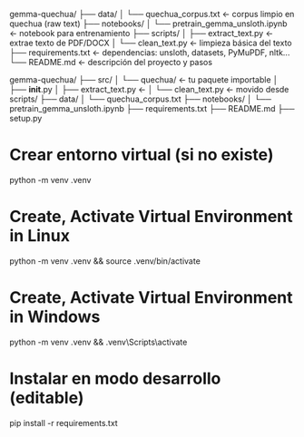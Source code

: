 gemma-quechua/
├── data/
│ └── quechua_corpus.txt ← corpus limpio en quechua (raw text)
├── notebooks/
│ └── pretrain_gemma_unsloth.ipynb ← notebook para entrenamiento
├── scripts/
│ ├── extract_text.py ← extrae texto de PDF/DOCX
│ └── clean_text.py ← limpieza básica del texto
├── requirements.txt ← dependencias: unsloth, datasets, PyMuPDF, nltk...
└── README.md ← descripción del proyecto y pasos

gemma-quechua/
├── src/
│ └── quechua/ ← tu paquete importable
│ ├── **init**.py
│ ├── extract_text.py ←
│ └── clean_text.py ← movido desde scripts/
├── data/
│ └── quechua_corpus.txt
├── notebooks/
│ └── pretrain_gemma_unsloth.ipynb
├── requirements.txt
├── README.md
├── setup.py

# Crear entorno virtual (si no existe)

python -m venv .venv

# Create, Activate Virtual Environment in Linux

python -m venv .venv && source .venv/bin/activate

# Create, Activate Virtual Environment in Windows

python -m venv .venv && .venv\Scripts\activate

# Instalar en modo desarrollo (editable)

pip install -r requirements.txt
